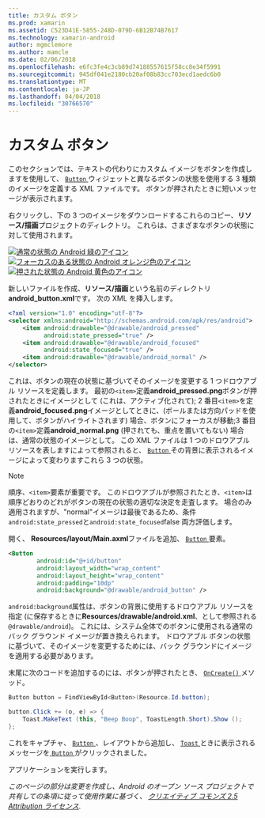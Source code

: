 ```yaml
---
title: カスタム ボタン
ms.prod: xamarin
ms.assetid: C523D41E-5855-248D-079D-6B12B74B7617
ms.technology: xamarin-android
author: mgmclemore
ms.author: mamcle
ms.date: 02/06/2018
ms.openlocfilehash: e6fc3fe4c3cb89d74188557615f58cc8e34f5991
ms.sourcegitcommit: 945df041e2180cb20af08b83cc703ecd1aedc6b0
ms.translationtype: MT
ms.contentlocale: ja-JP
ms.lasthandoff: 04/04/2018
ms.locfileid: "30766570"
---
```

# <a name="custom-button"></a>カスタム ボタン

このセクションでは、テキストの代わりにカスタム イメージをボタンを作成しますを使用して、 [ `Button` ](https://developer.xamarin.com/api/type/Android.Widget.Button/)ウィジェットと異なるボタンの状態を使用する 3 種類のイメージを定義する XML ファイルです。 ボタンが押されたときに短いメッセージが表示されます。

右クリックし、下の 3 つのイメージをダウンロードするこれらのコピー、**リソース/描画**プロジェクトのディレクトリ。 これらは、さまざまなボタンの状態に対して使用されます。

 [![通常の状態の Android 緑のアイコン](custom-button-images/android-normal.png)](custom-button-images/android-normal.png#lightbox) [![フォーカスのある状態の Android オレンジ色のアイコン](custom-button-images/android-focused.png)](custom-button-images/android-focused.png#lightbox) [![押された状態の Android 黄色のアイコン](custom-button-images/android-pressed.png)](custom-button-images/android-pressed.png#lightbox)

新しいファイルを作成、**リソース/描画**という名前のディレクトリ**android_button.xml**です。 次の XML を挿入します。

```xml
<?xml version="1.0" encoding="utf-8"?>
<selector xmlns:android="http://schemas.android.com/apk/res/android">
    <item android:drawable="@drawable/android_pressed"
          android:state_pressed="true" />
    <item android:drawable="@drawable/android_focused"
          android:state_focused="true" />
    <item android:drawable="@drawable/android_normal" />
</selector>
```

これは、ボタンの現在の状態に基づいてそのイメージを変更する 1 つドロウアブル リソースを定義します。 最初の`<item>`定義**android_pressed.png**ボタンが押されたときにイメージとして (これは、アクティブ化されて); 2 番目`<item>`を定義**android_focused.png**イメージとしてときに、(ボールまたは方向パッドを使用して、ボタンがハイライトされます) 場合、ボタンにフォーカスが移動;3 番目の`<item>`定義**android_normal.png** (押されても、重点を置いてもない) 場合は、通常の状態のイメージとして。 この XML ファイルは 1 つのドロウアブル リソースを表しますによって参照されると、 [ `Button` ](https://developer.xamarin.com/api/type/Android.Widget.Button/)その背景に表示されるイメージによって変わりますこれら 3 つの状態。


> [!NOTE]
> 順序、`<item>`要素が重要です。 このドロウアブルが参照されたとき、`<item>`は順序どおりのどれがボタンの現在の状態の適切な決定を走査します。
> 場合のみ適用されますが、"normal"イメージは最後であるため、条件`android:state_pressed`と`android:state_focused`false 両方評価します。

開く、 **Resources/layout/Main.axml**ファイルを追加、 [ `Button` ](https://developer.xamarin.com/api/type/Android.Widget.Button/)要素。

```xml
<Button
        android:id="@+id/button"
        android:layout_width="wrap_content"
        android:layout_height="wrap_content"
        android:padding="10dp"
        android:background="@drawable/android_button" />
```

`android:background`属性は、ボタンの背景に使用するドロウアブル リソースを指定 (に保存するときに**Resources/drawable/android.xml**、として参照される`@drawable/android`)。 これには、システム全体でのボタンに使用される通常のバック グラウンド イメージが置き換えられます。 ドロウアブル ボタンの状態に基づいて、そのイメージを変更するためには、バック グラウンドにイメージを適用する必要があります。

末尾に次のコードを追加するのには、ボタンが押されたとき、 [ `OnCreate()` ](https://developer.xamarin.com/api/member/Android.App.Activity.OnCreate/p/Android.OS.Bundle/Android.OS.PersistableBundle/)メソッド。

```csharp
Button button = FindViewById<Button>(Resource.Id.button);

button.Click += (o, e) => {
    Toast.MakeText (this, "Beep Boop", ToastLength.Short).Show ();
};
```

これをキャプチャ、 [ `Button` ](https://developer.xamarin.com/api/type/Android.Widget.Button/) 、レイアウトから追加し、 [ `Toast` ](https://developer.xamarin.com/api/type/Android.Widget.Toast/)ときに表示されるメッセージを[ `Button` ](https://developer.xamarin.com/api/type/Android.Widget.Button/)がクリックされました。

アプリケーションを実行します。


*このページの部分は変更を作成し、Android のオープン ソース プロジェクトで共有しての条項に従って使用作業に基づく、*
[*クリエイティブ コモンズ 2.5 Attribution ライセンス*](http://creativecommons.org/licenses/by/2.5/).
